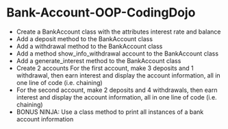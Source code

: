 # Bank-Account-OOP-CodingDojo
* Create a BankAccount class with the attributes interest rate and balance  
* Add a deposit method to the BankAccount class  
* Add a withdrawal method to the BankAccount class  
* Add a method show_info_withdrawal account to the BankAccount class  
* Add a generate_interest method to the BankAccount class  
* Create 2 accounts  For the first account, make 3 deposits and 1 withdrawal, then earn interest and display the account information, all in one line of code (i.e. chaining)  
* For the second account, make 2 deposits and 4 withdrawals, then earn interest and display the account information, all in one line of code (i.e. chaining)  
* BONUS NINJA: Use a class method to print all instances of a bank account information
